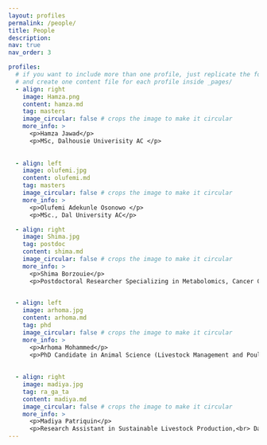 ```yaml
---
layout: profiles
permalink: /people/
title: People
description: 
nav: true
nav_order: 3

profiles:
  # if you want to include more than one profile, just replicate the following block
  # and create one content file for each profile inside _pages/
  - align: right
    image: Hamza.png
    content: hamza.md
    tag: masters
    image_circular: false # crops the image to make it circular
    more_info: >
      <p>Hamza Jawad</p>
      <p>MSc, Dalhousie Univerisity AC </p>
 
   
  - align: left
    image: olufemi.jpg
    content: olufemi.md
    tag: masters
    image_circular: false # crops the image to make it circular
    more_info: >
      <p>Olufemi Adekunle Osonowo </p>
      <p>MSc., Dal University AC</p>

  - align: right
    image: Shima.jpg
    tag: postdoc
    content: shima.md
    image_circular: false # crops the image to make it circular
    more_info: >
      <p>Shima Borzouie</p>
      <p>Postdoctoral Researcher Specializing in Metabolomics, Cancer Cell Biology, and Biochemistry.<br> Dalhousie Univerisity AC </p>
 

  - align: left
    image: arhoma.jpg
    content: arhoma.md
    tag: phd
    image_circular: false # crops the image to make it circular
    more_info: >
      <p>Arhoma Mohammed</p>
      <p>PhD Candidate in Animal Science (Livestock Management and Poultry Advisory). <br> Dalhousie Univerisity AC </p>
 
   
  - align: right
    image: madiya.jpg
    tag: ra_ga_ta
    content: madiya.md
    image_circular: false # crops the image to make it circular
    more_info: >
      <p>Madiya Patriquin</p>
      <p>Research Assistant in Sustainable Livestock Production,<br> Dal University AC</p>
---
```

